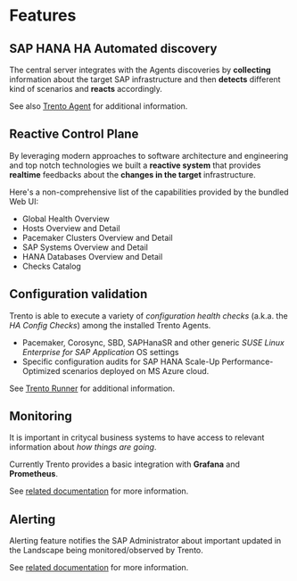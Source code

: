 # Features
## SAP HANA HA Automated discovery

The central server integrates with the Agents discoveries by **collecting** information about the target SAP infrastructure and then **detects** different kind of scenarios and **reacts** accordingly.

See also [Trento Agent](https://github.com/trento-project/agent) for additional information.
## Reactive Control Plane

By leveraging modern approaches to software architecture and engineering and top notch technologies we built a **reactive system** that provides **realtime** feedbacks about the **changes in the target** infrastructure.

Here's a non-comprehensive list of the capabilities provided by the bundled Web UI:

- Global Health Overview
- Hosts Overview and Detail
- Pacemaker Clusters Overview and Detail
- SAP Systems Overview and Detail
- HANA Databases Overview and Detail 
- Checks Catalog
## Configuration validation

Trento is able to execute a variety of *configuration health checks* (a.k.a. the _HA Config Checks_) among the installed Trento Agents.

- Pacemaker, Corosync, SBD, SAPHanaSR and other generic _SUSE Linux Enterprise for SAP Application_ OS settings
- Specific configuration audits for SAP HANA Scale-Up Performance-Optimized scenarios deployed on MS Azure cloud.

See [Trento Runner](https://github.com/trento-project/runner) for additional information.

## Monitoring
It is important in critycal business systems to have access to relevant information about _how things are going_.

Currently Trento provides a basic integration with **Grafana** and **Prometheus**.

See [related documentation](./docs/monitoring/monitoring.md) for more information.

## Alerting
Alerting feature notifies the SAP Administrator about important updated in the Landscape being monitored/observed by Trento.

See [related documentation](./docs/alerting/alerting.md) for more information.